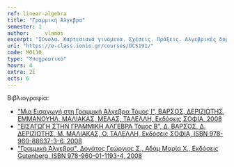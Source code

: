 ```yaml
---
ref: linear-algebra
title: "Γραμμική Άλγεβρα"
semester: 1
author: 	vlamos
excerpt: "Σύνολα. Καρτεσιανά γινόμενα. Σχέσεις. Πράξεις. Αλγεβρικές δομές. Πίνακες, πράξεις πινάκων, ανάστροφος πίνακας, αντίστροφος πίνακας. Ορίζουσες και ιδιότητες οριζουσών. Γραμμικά συστήματα. Μέθοδος Gauss. Μέθοδος Gauss –Jordan. Λύση συστήματος με τον αντίστροφο πίνακα. Μέθοδος Cramer. Διανυσματικοί χώροι. Γραμμικές απεικονίσεις. Πυρήνας και εικόνα γραμμικής απεικόνισης. Αλλαγή βάσης. Ιδιοτιμές και ιδιοδιανύσματα. Διαγωνιοποίηση πίνακα. Εφαρμογές στην πληροφορική."
uri: "https://e-class.ionio.gr/courses/DCS191/"
code: ΜΘ110
type: "Υποχρεωτικό"
hours: 4
extra: 2Ε
ects: 6
--- 
```



Βιβλιογραφία: 
  - ["Μια Εισαγωγή στη Γραμμική Άλγεβρα Τόμος Ι", ΒΑΡΣΟΣ, ΔΕΡΙΖΙΩΤΗΣ, ΕΜΜΑΝΟΥΗΛ, ΜΑΛΙΑΚΑΣ, ΜΕΛΑΣ, ΤΑΛΕΛΛΗ, Εκδόσεις ΣΟΦΙΑ, 2008](https://service.eudoxus.gr/search/#a/id:3046/0)
  - ["ΕΙΣΑΓΩΓΗ ΣΤΗΝ ΓΡΑΜΜΙΚΗ ΑΛΓΕΒΡΑ Τόμος Β", Δ. ΒΑΡΣΟΣ, Δ. ΔΕΡΙΖΙΩΤΗΣ, Μ. ΜΑΛΙΑΚΑΣ, Ο. ΤΑΛΕΛΛΗ, Εκδόσεις ΣΟΦΙΑ, ISBN 978-960-88637-3-6, 2008](https://service.eudoxus.gr/search/#a/id:22768417/0)
  - ["Γραμμική Άλγεβρα", Δονάτος Γεώργιος Σ., Αδάμ Μαρία Χ., Εκδόσεις Gutenberg, ISBN 978-960-01-1193-4, 2008](https://service.eudoxus.gr/search/#a/id:31174/0)
  

